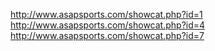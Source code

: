 http://www.asapsports.com/showcat.php?id=1
http://www.asapsports.com/showcat.php?id=4
http://www.asapsports.com/showcat.php?id=7
